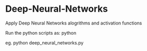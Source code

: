 # Deep-Neural-Networks
Apply Deep Neural Networks alogrithms and activation functions

Run the python scripts as: python

eg. python deep_neural_networks.py
